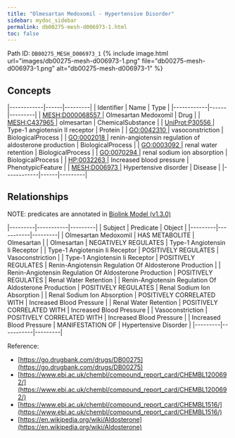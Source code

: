 ```yaml
---
title: "Olmesartan Medoxomil - Hypertensive Disorder"
sidebar: mydoc_sidebar
permalink: db00275-mesh-d006973-1.html
toc: false 
---
```



Path ID: `DB00275_MESH_D006973_1`
{% include image.html url="images/db00275-mesh-d006973-1.png" file="db00275-mesh-d006973-1.png" alt="db00275-mesh-d006973-1" %}

## Concepts

|------------|------|---------|
| Identifier | Name | Type    |
|------------|------|---------|
| <a href="https://identifiers.org/MESH:D000068557">MESH:D000068557 </a> | Olmesartan Medoxomil | Drug |
| <a href="https://identifiers.org/MESH:C437965">MESH:C437965 </a> | olmesartan | ChemicalSubstance |
| <a href="https://identifiers.org/UniProt:P30556">UniProt:P30556 </a> | Type-1 angiotensin II receptor | Protein |
| <a href="https://identifiers.org/GO:0042310">GO:0042310 </a> | vasoconstriction | BiologicalProcess |
| <a href="https://identifiers.org/GO:0002018">GO:0002018 </a> | renin-angiotensin regulation of aldosterone production | BiologicalProcess |
| <a href="https://identifiers.org/GO:0003092">GO:0003092 </a> | renal water retention | BiologicalProcess |
| <a href="https://identifiers.org/GO:0070294">GO:0070294 </a> | renal sodium ion absorption | BiologicalProcess |
| <a href="https://identifiers.org/HP:0032263">HP:0032263 </a> | Increased blood pressure | PhenotypicFeature |
| <a href="https://identifiers.org/MESH:D006973">MESH:D006973 </a> | Hypertensive disorder | Disease |
|------------|------|---------|

## Relationships


NOTE: predicates are annotated in <a href="https://github.com/biolink/biolink-model/releases/tag/v1.3.0">Biolink Model (v1.3.0)</a>

|---------|-----------|---------|
| Subject | Predicate | Object  |
|---------|-----------|---------|
| Olmesartan Medoxomil | HAS METABOLITE | Olmesartan |
| Olmesartan | NEGATIVELY REGULATES | Type-1 Angiotensin Ii Receptor |
| Type-1 Angiotensin Ii Receptor | POSITIVELY REGULATES | Vasoconstriction |
| Type-1 Angiotensin Ii Receptor | POSITIVELY REGULATES | Renin-Angiotensin Regulation Of Aldosterone Production |
| Renin-Angiotensin Regulation Of Aldosterone Production | POSITIVELY REGULATES | Renal Water Retention |
| Renin-Angiotensin Regulation Of Aldosterone Production | POSITIVELY REGULATES | Renal Sodium Ion Absorption |
| Renal Sodium Ion Absorption | POSITIVELY CORRELATED WITH | Increased Blood Pressure |
| Renal Water Retention | POSITIVELY CORRELATED WITH | Increased Blood Pressure |
| Vasoconstriction | POSITIVELY CORRELATED WITH | Increased Blood Pressure |
| Increased Blood Pressure | MANIFESTATION OF | Hypertensive Disorder |
|---------|-----------|---------|

Reference: 
  - [https://go.drugbank.com/drugs/DB00275](https://go.drugbank.com/drugs/DB00275)
  - [https://www.ebi.ac.uk/chembl/compound_report_card/CHEMBL1200692/](https://www.ebi.ac.uk/chembl/compound_report_card/CHEMBL1200692/)
  - [https://www.ebi.ac.uk/chembl/compound_report_card/CHEMBL1516/](https://www.ebi.ac.uk/chembl/compound_report_card/CHEMBL1516/)
  - [https://en.wikipedia.org/wiki/Aldosterone](https://en.wikipedia.org/wiki/Aldosterone)
